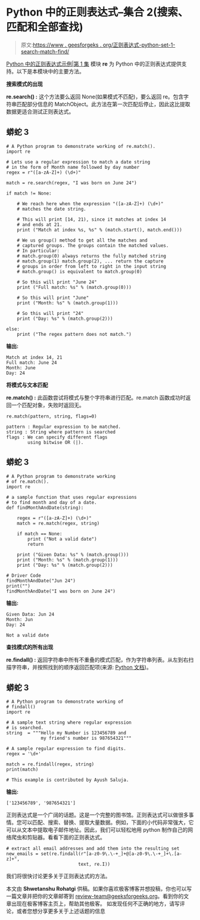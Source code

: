 # Python 中的正则表达式–集合 2(搜索、匹配和全部查找)

> 原文:[https://www . geesforgeks . org/正则表达式-python-set-1-search-match-find/](https://www.geeksforgeeks.org/regular-expressions-python-set-1-search-match-find/)

[Python 中的正则表达式示例|第 1 集](https://www.geeksforgeeks.org/regular-expression-python-examples-set-1/)
模块 **re** 为 Python 中的正则表达式提供支持。以下是本模块中的主要方法。

**搜索模式的出现**

**re.search() :** 这个方法要么返回 None(如果模式不匹配)，要么返回 re。包含字符串匹配部分信息的 MatchObject。此方法在第一次匹配后停止，因此这比提取数据更适合测试正则表达式。

## 蟒蛇 3

```
# A Python program to demonstrate working of re.match(). 
import re 

# Lets use a regular expression to match a date string 
# in the form of Month name followed by day number 
regex = r"([a-zA-Z]+) (\d+)"

match = re.search(regex, "I was born on June 24") 

if match != None: 

    # We reach here when the expression "([a-zA-Z]+) (\d+)" 
    # matches the date string. 

    # This will print [14, 21), since it matches at index 14 
    # and ends at 21. 
    print ("Match at index %s, %s" % (match.start(), match.end())) 

    # We us group() method to get all the matches and 
    # captured groups. The groups contain the matched values. 
    # In particular: 
    # match.group(0) always returns the fully matched string 
    # match.group(1) match.group(2), ... return the capture 
    # groups in order from left to right in the input string 
    # match.group() is equivalent to match.group(0) 

    # So this will print "June 24" 
    print ("Full match: %s" % (match.group(0))) 

    # So this will print "June" 
    print ("Month: %s" % (match.group(1))) 

    # So this will print "24" 
    print ("Day: %s" % (match.group(2)))

else: 
    print ("The regex pattern does not match.")
```

**输出:**

```
Match at index 14, 21
Full match: June 24
Month: June
Day: 24 
```

**将模式与文本匹配**

**re.match() :** 此函数尝试将模式与整个字符串进行匹配。re.match 函数成功时返回一个匹配对象，失败时返回无。

```
re.match(pattern, string, flags=0)

pattern : Regular expression to be matched.
string : String where pattern is searched
flags : We can specify different flags 
        using bitwise OR (|). 
```

## 蟒蛇 3

```
# A Python program to demonstrate working
# of re.match().
import re

# a sample function that uses regular expressions
# to find month and day of a date.
def findMonthAndDate(string):

    regex = r"([a-zA-Z]+) (\d+)"
    match = re.match(regex, string)

    if match == None: 
        print ("Not a valid date")
        return

    print ("Given Data: %s" % (match.group()))
    print ("Month: %s" % (match.group(1)))
    print ("Day: %s" % (match.group(2)))

# Driver Code
findMonthAndDate("Jun 24")
print("")
findMonthAndDate("I was born on June 24")
```

**输出:**

```
Given Data: Jun 24
Month: Jun
Day: 24

Not a valid date
```

**查找模式的所有出现**

**re.findall() :** 返回字符串中所有不重叠的模式匹配，作为字符串列表。从左到右扫描字符串，并按照找到的顺序返回匹配项(来源: [Python 文档](https://docs.python.org/2/library/re.html))。

## 蟒蛇 3

```
# A Python program to demonstrate working of
# findall()
import re

# A sample text string where regular expression 
# is searched.
string  = """Hello my Number is 123456789 and
             my friend's number is 987654321"""

# A sample regular expression to find digits.
regex = '\d+'            

match = re.findall(regex, string)
print(match)

# This example is contributed by Ayush Saluja.
```

**输出:**

```
['123456789', '987654321']
```

正则表达式是一个广阔的话题。这是一个完整的图书馆。正则表达式可以做很多事情。您可以匹配、搜索、替换、提取大量数据。例如，下面的小代码非常强大，它可以从文本中提取电子邮件地址。因此，我们可以轻松地用 python 制作自己的网络爬虫和剪贴器。看看下面的正则表达式。

```
# extract all email addresses and add them into the resulting set
new_emails = set(re.findall(r"[a-z0-9\.\-+_]+@[a-z0-9\.\-+_]+\.[a-z]+", 
                           text, re.I))
```

我们将很快讨论更多关于正则表达式的方法。

本文由 **Shwetanshu Rohatgi** 供稿。如果你喜欢极客博客并想投稿，你也可以写一篇文章并把你的文章邮寄到 review-team@geeksforgeeks.org。看到你的文章出现在极客博客主页上，帮助其他极客。
如发现任何不正确的地方，请写评论，或者您想分享更多关于上述话题的信息